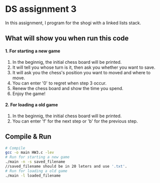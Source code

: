 # DS assignment 3

In this assignment, I program for the shogi with a linked lists stack.

## What will show you when run this code
#### 1. For starting a new game
1. In the beginnig, the initial chess board will be printed. 
2. It will tell you whose turn is it, then ask you whether you want to save.
3. It will ask you the chess's position you want to moved and where to move.
4. You can enter '0' to regret when step 3 occur.
5. Renew the chess board and show the time you spend.
6. Enjoy the game!
#### 2. For loading a old game
1. In the beginnig, the initial chess board will be printed.
2. You can enter 'f' for the next step or 'b' for the previous step.

## Compile & Run

```sh
# Compile
gcc -o main HW3.c -lev
# Run for starting a new game
./main -n -s saved_filename
//saved_filename should be in 20 leters and use '.txt'.
# Run for loading a old game
./main -l loaded_filename
```
